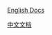 [English Docs](https://github.com/exchange-doc/api/blob/master/api/us_en/api_doc_en.md)

[中文文档](https://github.com/exchange-doc/api/blob/master/api/zh_cn/api_doc_cn.md)
